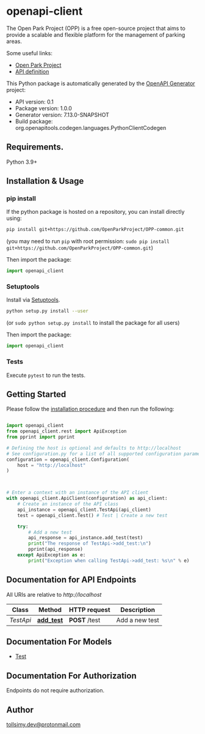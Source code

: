 # openapi-client
The Open Park Project (OPP) is a free open-source project that aims to 
provide a scalable and flexible platform for the management of parking areas.

Some useful links:
- [Open Park Project](https://github.com/OpenParkProject)
- [API definition](https://github.com/OpenParkProject/OPP-common/openapi.yaml)

This Python package is automatically generated by the [OpenAPI Generator](https://openapi-generator.tech) project:

- API version: 0.1
- Package version: 1.0.0
- Generator version: 7.13.0-SNAPSHOT
- Build package: org.openapitools.codegen.languages.PythonClientCodegen

## Requirements.

Python 3.9+

## Installation & Usage
### pip install

If the python package is hosted on a repository, you can install directly using:

```sh
pip install git+https://github.com/OpenParkProject/OPP-common.git
```
(you may need to run `pip` with root permission: `sudo pip install git+https://github.com/OpenParkProject/OPP-common.git`)

Then import the package:
```python
import openapi_client
```

### Setuptools

Install via [Setuptools](http://pypi.python.org/pypi/setuptools).

```sh
python setup.py install --user
```
(or `sudo python setup.py install` to install the package for all users)

Then import the package:
```python
import openapi_client
```

### Tests

Execute `pytest` to run the tests.

## Getting Started

Please follow the [installation procedure](#installation--usage) and then run the following:

```python

import openapi_client
from openapi_client.rest import ApiException
from pprint import pprint

# Defining the host is optional and defaults to http://localhost
# See configuration.py for a list of all supported configuration parameters.
configuration = openapi_client.Configuration(
    host = "http://localhost"
)



# Enter a context with an instance of the API client
with openapi_client.ApiClient(configuration) as api_client:
    # Create an instance of the API class
    api_instance = openapi_client.TestApi(api_client)
    test = openapi_client.Test() # Test | Create a new test

    try:
        # Add a new test
        api_response = api_instance.add_test(test)
        print("The response of TestApi->add_test:\n")
        pprint(api_response)
    except ApiException as e:
        print("Exception when calling TestApi->add_test: %s\n" % e)

```

## Documentation for API Endpoints

All URIs are relative to *http://localhost*

Class | Method | HTTP request | Description
------------ | ------------- | ------------- | -------------
*TestApi* | [**add_test**](docs/TestApi.md#add_test) | **POST** /test | Add a new test


## Documentation For Models

 - [Test](docs/Test.md)


<a id="documentation-for-authorization"></a>
## Documentation For Authorization

Endpoints do not require authorization.


## Author

tollsimy.dev@protonmail.com


